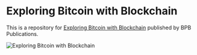 # Exploring Bitcoin with Blockchain

This is a repository for [Exploring Bitcoin with Blockchain](https://bpbonline.com/products/exploring-bitcoin-with-blockchain?_pos=1&_sid=9638b49bc&_ss=r) published by BPB Publications.

![Exploring Bitcoin with Blockchain](https://bpbonline.com/cdn/shop/products/458_front_200x.jpg?v=1655896555)
